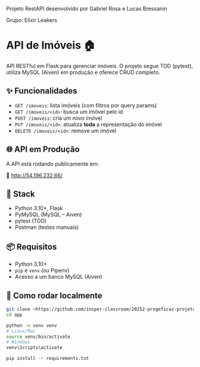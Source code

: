 Projeto RestAPI desenvolvido por Gabriel Rosa e Lucas Bressanin

Grupo: Elixir Leakers

# API de Imóveis 🏠

API RESTful em Flask para gerenciar imóveis. O projeto segue TDD (pytest), utiliza MySQL (Aiven) em produção e oferece CRUD completo.

## ✨ Funcionalidades

- `GET /imoveis`: lista imóveis (com filtros por query params)
- `GET /imoveis/<id>`: busca um imóvel pelo id
- `POST /imoveis`: cria um novo imóvel
- `PUT /imoveis/<id>`: atualiza **toda** a representação do imóvel
- `DELETE /imoveis/<id>`: remove um imóvel

## 🌐 API em Produção

A API está rodando publicamente em:

🔗 http://54.196.232.66/

## 🧰 Stack

- Python 3.10+, Flask
- PyMySQL (MySQL – Aiven)
- pytest (TDD)
- Postman (testes manuais)

## 📦 Requisitos

- Python 3.10+
- `pip` e `venv` (ou Pipenv)
- Acesso a um banco MySQL (Aiven)

## 🚀 Como rodar localmente

```bash
git clone <https://github.com/insper-classroom/20252-progeficaz-projeto2-elixir-leakers.git>
cd app

python -m venv venv
# Linux/Mac
source venv/bin/activate
# Windows
venv\Scripts\activate

pip install -r requirements.txt



